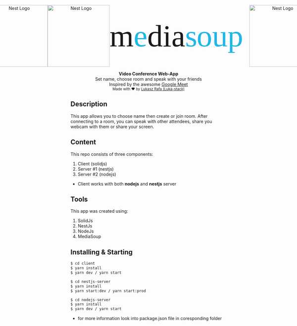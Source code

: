 <p align="center" style="display:flex;justify-content:center;align-items:center;">
  <a href="http://nestjs.com/" target="blank"><img src="https://nestjs.com/img/logo-small.svg" width="200" alt="Nest Logo" /></a>
  <a href="http://nestjs.com/" target="blank"><img src="https://www.solidjs.com/assets/logo.123b04bc.svg" width="200" alt="Nest Logo" /></a>
  <a href="https://mediasoup.org/" target="blank" style="color:unset;text-decoration:none;width:fit-content;font-family:'Poiret One';font-size:100px;margin-right:20px">m<span style="color:#1fb7e8;">e</span>dia<span style="color:#1fb7e8;"><span style="letter-spacing: -0.1rem">s</span>oup</span></a>
  <a href="http://nestjs.com/" target="blank"><img src="https://nodejs.org/static/images/logo.svg" width="200" alt="Nest Logo" /></a>
</p>

<p align="center">
  <b>Video Conference Web-App</b></br>
  <span>Set name, choose room and speak with your friends</span></br>
  <span>Inspired by the awesome <a href="https://meet.google.com">Google Meet</a></span></br>
  <sub>Made with ❤️ by <a href="https://github.com/Luka-stack">Lukasz Rafa (Luka-stack)</a></sub>
</p>

<p align="center">

## Description

This app allows you to choose name then create or join room. After connecting to a room, you can speak with other attendees, share you webcam with them or share your screen.

## Content

This repo consists of three components:

1. Client (solidjs)
2. Server #1 (nestjs)
3. Server #2 (nodejs)

- Client works with both **nodejs** and **nestjs** server

## Tools

This app was created using:

1. SolidJs
2. NestJs
3. NodeJs
4. MediaSoup

## Installing & Starting

```bash
$ cd client
$ yarn install
$ yarn dev / yarn start
```

```bash
$ cd nestjs-server
$ yarn install
$ yarn start:dev / yarn start:prod
```

```bash
$ cd nodejs-server
$ yarn install
$ yarn dev / yarn start
```

- for more information look into package.json file in coresponding folder
